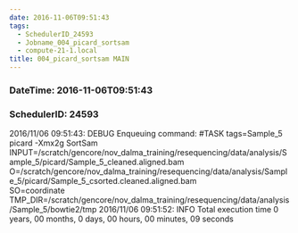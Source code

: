 ```yaml
---
date: 2016-11-06T09:51:43
tags:
  - SchedulerID_24593
  - Jobname_004_picard_sortsam
  - compute-21-1.local
title: 004_picard_sortsam MAIN
---
```


### DateTime: 2016-11-06T09:51:43
### SchedulerID: 24593


2016/11/06 09:51:43: DEBUG Enqueuing command:
	#TASK tags=Sample_5
picard -Xmx2g  SortSam \
    INPUT=/scratch/gencore/nov_dalma_training/resequencing/data/analysis/Sample_5/picard/Sample_5_cleaned.aligned.bam \
    O=/scratch/gencore/nov_dalma_training/resequencing/data/analysis/Sample_5/picard/Sample_5_csorted.cleaned.aligned.bam \
    SO=coordinate \
    TMP_DIR=/scratch/gencore/nov_dalma_training/resequencing/data/analysis/Sample_5/bowtie2/tmp
 2016/11/06 09:51:52: INFO Total execution time 0 years, 00 months, 0 days, 00 hours, 00 minutes, 09 seconds
 